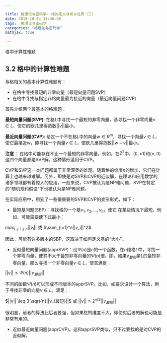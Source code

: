 ```yaml
---

title: 格理论与密码学--格的定义与相关性质（三）
date: 2018-10-04 18:48:50
tags:  格理论与密码学
categories: "格理论与密码学"
mathjax: true

---
```


格中计算性难题<!--more-->

## 3.2 格中的计算性难题

与格相关的基本计算性难题有：

- 在格中寻找最短的非零向量（最短向量问题SVP）
- 在格中寻找与指定非格向量最为接近的向量（最近向量问题CVP）

首先介绍两个最基本的格难题：

**最短向量问题(SVP)**: 在格$L$中寻找一个最短的非零向量，基寻找一个非零向量$v \in L$，使它的欧几里得范数$||v||$最小。

**最近向量问题(CVP)**: 给定一个不在格$L$中的向量$w \in R^m$，寻找一个向量$v \in L$，使它最接近$w$，即寻找一个向量$v \in L$，使欧几里得范数$||w-v||$最小。

**注意**： 在格中可能存在不止一个最短的非零向量。例如，在$Z^2$中，$(0,\pm1)$和$(\pm,0)$这四个向量都是SVP解。这种情形适用于CVP。

CVP和SVP这一类问题都属于非常深奥的难题。随着格的维度$n$的增加，它们在计算上也越来越难解。另外，即使是对SVP和CVP的近似解，在理论和应用数学的诸多领域都有着惊人的应用。一般来说，CVP被认为是NP难问题，SVP在特定的“随机规约假设”下也被认为是NP难问题。

在实际应用中，用到了一些很重要的SVP和CVP的变形形式，如下：

- 最短基问题(SBP)：寻找格的一个基$v_1,v_2,\dots,v_n$，使它 在某些情况下最短。例如，可能需要使下式最小：

$max_{i \leq i \leq n}||v_i||$ 或 $\sum_{i=1}^n||v_i||^2$

因此，可能有许多版本的SBP，这取决于如何定义基的“大小”。

- 近似最短向量问题(apprSVP)：设$\Psi (n)$是$n$的一个函数。在$n$维格$L$中，寻找一个非零向量，使其不大于最短非零向量的$\Psi (n)$倍。即，如果$v_{最短}$是$L$的最短非零向量，那么寻找一个非零向量$v \in L$，使其满足：

$||v|| \leq \Psi (n) ||v_{最短}||$

不同的函数$\Psi(n)$可以形成不同版本的apprSVP。比如，如要求设计一个算法，用于寻找非零的向量$v \in L$，满足：

$||v|| \leq 3 \sqrt{n}||v_{最短}||$ 或 $||v|| \leq 2^{n/2}||v_{最短}||$

很明显，前者的算法比后者要强，但如果格的维度不大，即使对后者的解也可能是非常有用的。

- 近似最近向量问题(apprCVP)。这和apprSVP类似，只不过要找的是对CVP的近似解。


